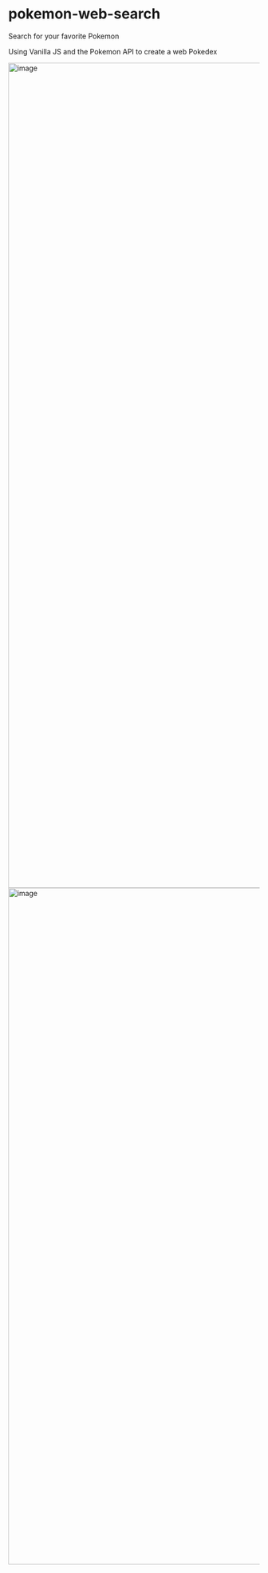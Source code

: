 # pokemon-web-search
Search for your favorite Pokemon

Using Vanilla JS and the Pokemon API to create a web Pokedex

<img width="1650" alt="image" src="https://user-images.githubusercontent.com/41761189/198751786-21dda06e-9645-425b-928a-c0d98ecea483.png">

<img width="1353" alt="image" src="https://user-images.githubusercontent.com/41761189/198751836-a704aa78-193a-4293-8fbc-c330fe7e8554.png">

